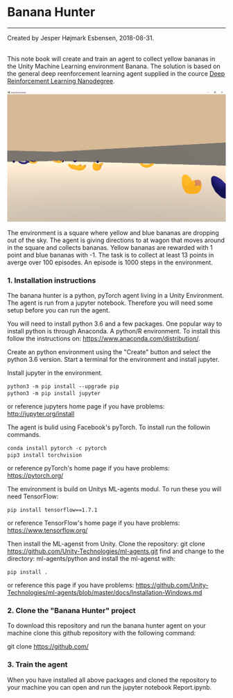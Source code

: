 # Banana Hunter

---
Created by Jesper Højmark Esbensen, 2018-08-31.<br>
<br>

This note book will create and train an agent to collect yellow bananas in the Unity Machine Learning environment Banana. The solution is based on the general deep reenforcement learning agent supplied in the cource [Deep Reinforcement Learning Nanodegree](https://www.udacity.com/course/deep-reinforcement-learning-nanodegree--nd893).

![Banana Environment](https://github.com/JesperEsbensen/drlnd-navigation-project/blob/master/banana-env.png)

The environment is a square where yellow and blue bananas are dropping out of the sky. The agent is giving directions to at wagon that moves around in the square and collects bananas. Yellow bananas are rewarded with 1 point and blue bananas with -1. The task is to collect at least 13 points in averge over 100 episodes. An episode is 1000 steps in the environment.<br>


### 1. Installation instructions

The banana hunter is a python, pyTorch agent living in a Unity Environment. The agent is run from a jupyter notebook. Therefore you will need some setup before you can run the agent.

You will need to install python 3.6 and a few packages. One popular way to install python is through Anaconda. A python/R environment. To install this follow the instructions on: https://www.anaconda.com/distribution/.

Create an python environment using the "Create" button and select the python 3.6 version. Start a terminal for the environment and install jupyter.

Install jupyter in the environment. 

    python3 -m pip install --upgrade pip
    python3 -m pip install jupyter
   
or reference jupyters home page if you have problems: http://jupyter.org/install

The agent is bulid using Facebook's pyTorch. To install run the followin commands.

    conda install pytorch -c pytorch 
    pip3 install torchvision
    
or reference pyTorch's home page if you have problems: https://pytorch.org/

The environment is build on Unitys ML-agents modul. To run these you will need TensorFlow:

    pip install tensorflow==1.7.1

or reference TensorFlow's home page if you have problems: https://www.tensorflow.org/

Then install the ML-agenst from Unity.
Clone the repository: git clone https://github.com/Unity-Technologies/ml-agents.git
find and change to the directory: ml-agents/python and install the ml-agenst with:

    pip install .

or reference this page if you have problems: https://github.com/Unity-Technologies/ml-agents/blob/master/docs/Installation-Windows.md


### 2. Clone the "Banana Hunter" project

To download this repository and run the banana hunter agent on your machine clone this github repository with the following command:

git clone https://github.com/


### 3. Train the agent

When you have installed all above packages and cloned the repository to your machine you can open and run the jupyter notebook Report.ipynb.
